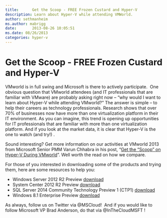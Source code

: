 ```yaml
---
title:      Get the Scoop - FREE Frozen Custard and Hyper-V
description: Learn about Hyper-V while attending VMWorld. 
author: sethmanheim
ms.author: mabrigg
date:       2013-08-26 10:05:51
ms.date: 08/26/2013
categories: hyper-v
---
```

# Get the Scoop - FREE Frozen Custard and Hyper-V

<!-- [![](https://msdnshared.blob.core.windows.net/media/TNBlogsFS/prod.evol.blogs.technet.com/CommunityServer.Blogs.Components.WeblogFiles/00/00/00/50/45/6663.custard%20truck.jpg)] -->
VMworld is in full swing and Microsoft is there to actively participate.  One obvious question that VMworld attendees (and IT professionals that are familiar with VMware) are probably asking right now – “why would I want to learn about Hyper-V while attending VMworld?” The answer is simple – to help their careers as technology professionals. Research shows that over 70% of businesses now have more than one virtualization platform in their IT environment. As you can imagine, this trend is opening up opportunities for IT professionals that are familiar with more than one virtualization platform. And if you look at the market data, it is clear that Hyper-V is the one to watch (and try!) .

Sound interesting? Get more information on our activities at VMworld 2013 from Microsoft Senior PMM Varun Chhabra in his post, “[Get the “Scoop” on Hyper-V During VMworld](https://blogs.technet.com/b/windowsserver/archive/2013/08/26/get-the-scoop-on-hyper-v-during-vmworld.aspx)”. Well worth the read on how we compare.

For those of you interested in downloading some of the products and trying them, here are some resources to help you:

  * Windows Server 2012 R2 Preview [download](https://www.microsoft.com/evalcenter/evaluate-windows-server-2012-r2)
  * System Center 2012 R2 Preview [download](https://www.microsoft.com/evalcenter/)
  * SQL Server 2014 Community Technology Preview 1 (CTP1) [download](https://www.microsoft.com/evalcenter/)
  * Windows 8.1 Enterprise Preview [download](/previous-versions/windows/)

As always, follow us on Twitter via @MSCloud!  And if you would like to follow Microsoft VP Brad Anderson, do that via @InTheCloudMSFT !
